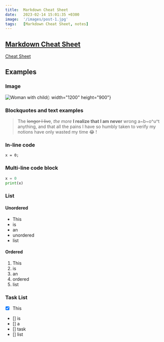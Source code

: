 ```yaml
---
title:  Markdown Cheat Sheet
date:   2023-02-14 15:01:35 +0300
image:  '/images/post-1.jpg'
tags:   [Markdown Cheat Sheet, notes]
---
```




## [Markdown Cheat Sheet](https://www.markdownguide.org/cheat-sheet/)

[Cheat Sheet](https://www.markdownguide.org/cheat-sheet/)

## Examples

### Image

![Woman with child](/images/image-example-1.jpg){: width="1200" height="900"}

### Blockquotes and text examples

> The ~~longer I live~~, *the more* **I realize that I am never** wrong a~b~o^u^t anything, and that all the pains I have so humbly taken to verify my notions have only wasted my time :joy: \!

### In-line code

`x = 0;`

### Multi-line code block

```python
x = 0
print(x)
```

### List

#### Unordered

- This
- is
- an
- unordered
- list

#### Ordered

1. This
1. is
1. an
1. ordered
1. list


### Task List

- [x] This
- [] is
- [] a
- [] task
- [] list
